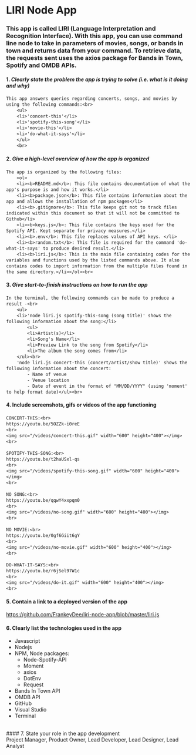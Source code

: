 # LIRI Node App

### This app is called LIRI (Language Interpretation and Recognition Interface). With this app, you can use command line node to take in parameters of movies, songs, or bands in town and returns data from your command. To retrieve data, the requests sent uses the axios package for Bands in Town, Spotify and OMDB APIs.

#### 1. <i>Clearly state the problem the app is trying to solve (i.e. what is it doing and why)</i><br>
    This app answers queries regarding concerts, songs, and movies by using the following commands:<br>
        <ul>
        <li>'concert-this'</li>
        <li>'spotify-this-song'</li>
        <li>'movie-this'</li>
        <li>'do-what-it-says'</li>
        </ul>
        <br>

#### 2. <i>Give a high-level overview of how the app is organized</i><br>
    The app is organized by the following files:
        <ol>
        <li><b>README.md</b>: This file contains documentation of what the app's purpose is and how it works.</li>
        <li><b>package.json</b>: This file contains information about the app and allows the installation of npm packages</li>
        <li><b>.gitignore</b>: This file keeps git not to track files indicated within this document so that it will not be committed to Github</li>
        <li><b>keys.js</b>: This file contains the keys used for the Spotify API. Kept separate for privacy measures.</li>
        <li><b>.env</b>: This file replaces values of API keys. </li>
        <li><b>random.txt</b>: This file is required for the command 'do-what-it-says' to produce desired result.</li>
        <li><b>liri.js</b>: This is the main file containing codes for the variables and functions used by the listed commands above. It also contains codes to import information from the multiple files found in the same directory.</li></ol><br>
        
#### 3. <i>Give start-to-finish instructions on how to run the app</i><br>
    In the terminal, the following commands can be made to produce a result -<br> 
        <ul>
        <li>'node liri.js spotify-this-song (song title)' shows the following information about the song:</li>
            <ul>
            <li>Artist(s)</li>
            <li>Song's Name</li>
            <li>Preview Link to the song from Spotify</li>
            <li>The album the song comes from</li>
        </ul><br>
        'node liri.js concert-this (concert/artist/show title)' shows the following information about the concert:
            - Name of venue
            - Venue location
            - Date of event in the format of "MM/DD/YYYY" (using 'moment' to help format date)</ul><br>
#### 4. Include screenshots, gifs or videos of the app functioning<br> 
    CONCERT-THIS:<br>
    https://youtu.be/5OZZk-i0reE
    <br>
    <img src="/videos/concert-this.gif" width="600" height="400"></img>
    <br>

    SPOTIFY-THIS-SONG:<br>
    https://youtu.be/t2haUSxl-qs
    <br>
    <img src="/videos/spotify-this-song.gif" width="600" height="400"></img>
    <br>

    NO SONG:<br>
    https://youtu.be/qqwY4xxpqm0
    <br>
    <img src="/videos/no-song.gif" width="600" height="400"></img>
    <br>

    NO MOVIE:<br>
    https://youtu.be/0gf6Giit6gY
    <br>
    <img src="/videos/no-movie.gif" width="600" height="400"></img>
    <br>

    DO-WHAT-IT-SAYS:<br>
    https://youtu.be/r6jSel97W1c
    <br>
    <img src="/videos/do-it.gif" width="600" height="400"></img>
    <br>

#### 5. Contain a link to a deployed version of the app<br>
<a href="https://github.com/FrankeyDee/liri-node-app/blob/master/liri.js" target="_blank">https://github.com/FrankeyDee/liri-node-app/blob/master/liri.js</a>
<br>
#### 6. Clearly list the technologies used in the app<br>
<ul>
    <li>Javascript</li>
    <li>Nodejs</li>
    <li>NPM, Node packages:<ul>
        <li>Node-Spotify-API</li>
        <li>Moment</li>
        <li>axios</li>
        <li>DotEnv</li>
        <li>Request</li>
        </ul>
        </li>
    <li>Bands In Town API</li>
    <li>OMDB API</li>
    <li>GitHub</li>
    <li>Visual Studio</li>
    <li>Terminal</li>
</ul><br>    
#### 7. State your role in the app development<br>
Project Manager, Product Owner, Lead Developer, Lead Designer, Lead Analyst
